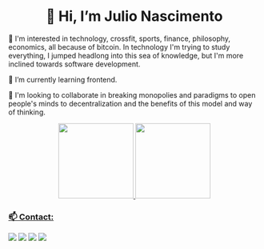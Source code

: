 <h1 align="center"> 👋 Hi, I’m Julio Nascimento</h1>

👀 I'm interested in technology, crossfit, sports, finance, philosophy, economics, all because of bitcoin. In technology I'm trying to study everything, I jumped headlong into this sea of knowledge, but I'm more inclined towards software development.

🌱 I’m currently learning frontend.

💞️ I'm looking to collaborate in breaking monopolies and paradigms to open people's minds to decentralization and the benefits of this model and way of thinking.



<div align="center">
  <a href="https://github.com/juliospn">
  <img height="150em" src="https://github-readme-stats.vercel.app/api?username=juliospn&show_icons=true&theme=dark&include_all_commits=true&count_private=true"/>
  <img height="150em" src="https://github-readme-stats.vercel.app/api/top-langs/?username=juliospn&layout=compact&langs_count=7&theme=dark"/>
</div>

  
### 📫 Contact:
  
<div> 
  <a href ="mailto:juliospn@gmail.com"><img src="https://img.shields.io/badge/-Gmail-%23333?style=for-the-badge&logo=gmail&logoColor=white" target="_blank"></a>
  <a href="https://www.linkedin.com/in/julio-spnascimento/" target="_blank"><img src="https://img.shields.io/badge/-LinkedIn-%230077B5?style=for-the-badge&logo=linkedin&logoColor=white" target="_blank"></a> 
  <a href="https://instagram.com/juliospn" target="_blank"><img src="https://img.shields.io/badge/-Instagram-%23E4405F?style=for-the-badge&logo=instagram&logoColor=white" target="_blank"></a>
  <a href ="https://juliospn.github.io/portfolio"> <img src="https://img.shields.io/badge/-Portfolio-lightgrey?style=for-the-badge" target="_blank"></a>
</div>
